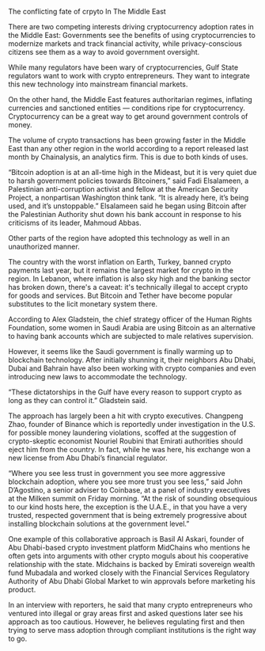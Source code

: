 The conflicting fate of crpyto In The Middle East

There are two competing interests driving cryptocurrency adoption rates in the Middle East: Governments see the benefits of using cryptocurrencies to modernize markets and track financial activity, while privacy-conscious citizens see them as a way to avoid government oversight.

While many regulators have been wary of cryptocurrencies, Gulf State regulators want to work with crypto entrepreneurs. They want to integrate this new technology into mainstream financial markets.

On the other hand, the Middle East features authoritarian regimes, inflating currencies and sanctioned entities — conditions ripe for cryptocurrency. Cryptocurrency can be a great way to get around government controls of money.

The volume of crypto transactions has been growing faster in the Middle East than any other region in the world according to a report released last month by Chainalysis, an analytics firm. This is due to both kinds of uses.

“Bitcoin adoption is at an all-time high in the Mideast, but it is very quiet due to harsh government policies towards Bitcoiners,” said Fadi Elsalameen, a Palestinian anti-corruption activist and fellow at the American Security Project, a nonpartisan Washington think tank. “It is already here, it’s being used, and it’s unstoppable.” Elsalameen said he began using Bitcoin after the Palestinian Authority shut down his bank account in response to his criticisms of its leader, Mahmoud Abbas.

Other parts of the region have adopted this technology as well in an unauthorized manner.

The country with the worst inflation on Earth, Turkey, banned crypto payments last year, but it remains the largest market for crypto in the region. In Lebanon, where inflation is also sky high and the banking sector has broken down, there's a caveat: it's technically illegal to accept crypto for goods and services. But Bitcoin and Tether have become popular substitutes to the licit monetary system there.

According to Alex Gladstein, the chief strategy officer of the Human Rights Foundation, some women in Saudi Arabia are using Bitcoin as an alternative to having bank accounts which are subjected to male relatives supervision.

However, it seems like the Saudi government is finally warming up to blockchain technology. After initially shunning it, their neighbors Abu Dhabi, Dubai and Bahrain have also been working with crypto companies and even introducing new laws to accommodate the technology.

“These dictatorships in the Gulf have every reason to support crypto as long as they can control it.” Gladstein said.

The approach has largely been a hit with crypto executives. Changpeng Zhao, founder of Binance which is reportedly under investigation in the U.S. for possible money laundering violations, scoffed at the suggestion of crypto-skeptic economist Nouriel Roubini that Emirati authorities should eject him from the country. In fact, while he was here, his exchange won a new license from Abu Dhabi’s financial regulator.

“Where you see less trust in government you see more aggressive blockchain adoption, where you see more trust you see less,” said John D’Agostino, a senior adviser to Coinbase, at a panel of industry executives at the Milken summit on Friday morning. “At the risk of sounding obsequious to our kind hosts here, the exception is the U.A.E., in that you have a very trusted, respected government that is being extremely progressive about installing blockchain solutions at the government level.”

One example of this collaborative approach is Basil Al Askari, founder of Abu Dhabi-based crypto investment platform MidChains who mentions he often gets into arguments with other crypto moguls about his cooperative relationship with the state. Midchains is backed by Emirati sovereign wealth fund Mubadala and worked closely with the Financial Services Regulatory Authority of Abu Dhabi Global Market to win approvals before marketing his product.

In an interview with reporters, he said that many crypto entrepreneurs who ventured into illegal or gray areas first and asked questions later see his approach as too cautious. However, he believes regulating first and then trying to serve mass adoption through compliant institutions is the right way to go.

